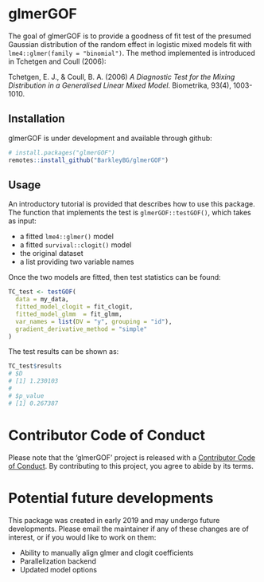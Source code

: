 
<!-- README.md is generated from README.Rmd. Please edit that file -->

<!-- [![lifecycle](https://img.shields.io/badge/lifecycle-maturing-blue.svg)](https://www.tidyverse.org/lifecycle/#maturing) -->

# glmerGOF

The goal of glmerGOF is to provide a goodness of fit test of the
presumed Gaussian distribution of the random effect in logistic mixed
models fit with `lme4::glmer(family = "binomial")`. The method
implemented is introduced in Tchetgen and Coull (2006):

Tchetgen, E. J., & Coull, B. A. (2006) *A Diagnostic Test for the Mixing
Distribution in a Generalised Linear Mixed Model*. Biometrika, 93(4),
1003-1010. 

## Installation

glmerGOF is under development and available through github:

``` r
# install.packages("glmerGOF")
remotes::install_github("BarkleyBG/glmerGOF")
```

## Usage

An introductory tutorial is provided that describes how to use this
package. The function that implements the test is `glmerGOF::testGOF()`,
which takes as input:

  - a fitted `lme4::glmer()` model
  - a fitted `survival::clogit()` model
  - the original dataset
  - a list providing two variable names

Once the two models are fitted, then test statistics can be found:

``` r
TC_test <- testGOF(
  data = my_data,
  fitted_model_clogit = fit_clogit,
  fitted_model_glmm  = fit_glmm,
  var_names = list(DV = "y", grouping = "id"), 
  gradient_derivative_method = "simple"
)
```

The test results can be shown as:

``` r
TC_test$results
# $D
# [1] 1.230103
# 
# $p_value
# [1] 0.267387
```

# Contributor Code of Conduct

Please note that the ‘glmerGOF’ project is released with a [Contributor
Code of Conduct](CODE_OF_CONDUCT.md). By contributing to this project,
you agree to abide by its terms.

# Potential future developments

This package was created in early 2019 and may undergo future
developments. Please email the maintainer if any of these changes are of
interest, or if you would like to work on them:

  - Ability to manually align glmer and clogit coefficients
  - Parallelization backend
  - Updated model options
